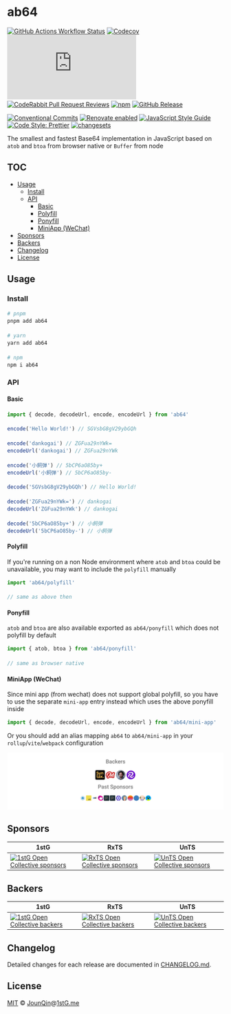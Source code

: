 # ab64

[![GitHub Actions Workflow Status](https://img.shields.io/github/actions/workflow/status/un-ts/ab64/ci.yml?branch=main)](https://github.com/un-ts/ab64/actions/workflows/ci.yml?query=branch%3Amain)
[![Codecov](https://img.shields.io/codecov/c/github/un-ts/ab64.svg)](https://codecov.io/gh/un-ts/ab64)
[![type-coverage](https://img.shields.io/badge/dynamic/json.svg?label=type-coverage&prefix=%E2%89%A5&suffix=%&query=$.typeCoverage.atLeast&uri=https%3A%2F%2Fraw.githubusercontent.com%2Fun-ts%2Fab64%2Fmain%2Fpackage.json)](https://github.com/plantain-00/type-coverage)
[![CodeRabbit Pull Request Reviews](https://img.shields.io/coderabbit/prs/github/un-ts/ab64)](https://coderabbit.ai)
[![npm](https://img.shields.io/npm/v/ab64.svg)](https://www.npmjs.com/package/ab64)
[![GitHub Release](https://img.shields.io/github/release/un-ts/ab64)](https://github.com/un-ts/ab64/releases)

[![Conventional Commits](https://img.shields.io/badge/conventional%20commits-1.0.0-yellow.svg)](https://conventionalcommits.org)
[![Renovate enabled](https://img.shields.io/badge/renovate-enabled-brightgreen.svg)](https://renovatebot.com)
[![JavaScript Style Guide](https://img.shields.io/badge/code_style-standard-brightgreen.svg)](https://standardjs.com)
[![Code Style: Prettier](https://img.shields.io/badge/code_style-prettier-ff69b4.svg)](https://github.com/prettier/prettier)
[![changesets](https://img.shields.io/badge/maintained%20with-changesets-176de3.svg)](https://github.com/changesets/changesets)

The smallest and fastest Base64 implementation in JavaScript based on `atob` and `btoa` from browser native or `Buffer` from node

## TOC <!-- omit in toc -->

- [Usage](#usage)
  - [Install](#install)
  - [API](#api)
    - [Basic](#basic)
    - [Polyfill](#polyfill)
    - [Ponyfill](#ponyfill)
    - [MiniApp (WeChat)](#miniapp-wechat)
- [Sponsors](#sponsors)
- [Backers](#backers)
- [Changelog](#changelog)
- [License](#license)

## Usage

### Install

```sh
# pnpm
pnpm add ab64

# yarn
yarn add ab64

# npm
npm i ab64
```

### API

#### Basic

```js
import { decode, decodeUrl, encode, encodeUrl } from 'ab64'

encode('Hello World!') // SGVsbG8gV29ybGQh

encode('dankogai') // ZGFua29nYWk=
encodeUrl('dankogai') // ZGFua29nYWk

encode('小飼弾') // 5bCP6aO85by+
encodeUrl('小飼弾') // 5bCP6aO85by-

decode('SGVsbG8gV29ybGQh') // Hello World!

decode('ZGFua29nYWk=') // dankogai
decodeUrl('ZGFua29nYWk') // dankogai

decode('5bCP6aO85by+') // 小飼弾
decodeUrl('5bCP6aO85by-') // 小飼弾
```

#### Polyfill

If you're running on a non Node environment where `atob` and `btoa` could be unavailable, you may want to include the `polyfill` manually

```js
import 'ab64/polyfill'

// same as above then
```

#### Ponyfill

`atob` and `btoa` are also available exported as `ab64/ponyfill` which does not polyfill by default

```js
import { atob, btoa } from 'ab64/ponyfill'

// same as browser native
```

#### MiniApp (WeChat)

Since mini app (from wechat) does not support global polyfill, so you have to use the separate `mini-app` entry instead which uses the above ponyfill inside

```js
import { decode, decodeUrl, encode, encodeUrl } from 'ab64/mini-app'
```

Or you should add an alias mapping `ab64` to `ab64/mini-app` in your `rollup`/`vite`/`webpack` configuration

[![Sponsors](https://raw.githubusercontent.com/1stG/static/master/sponsors.svg)](https://github.com/sponsors/JounQin)

## Sponsors

| 1stG                                                                                                                   | RxTS                                                                                                                   | UnTS                                                                                                                   |
| ---------------------------------------------------------------------------------------------------------------------- | ---------------------------------------------------------------------------------------------------------------------- | ---------------------------------------------------------------------------------------------------------------------- |
| [![1stG Open Collective sponsors](https://opencollective.com/1stG/organizations.svg)](https://opencollective.com/1stG) | [![RxTS Open Collective sponsors](https://opencollective.com/rxts/organizations.svg)](https://opencollective.com/rxts) | [![UnTS Open Collective sponsors](https://opencollective.com/unts/organizations.svg)](https://opencollective.com/unts) |

## Backers

| 1stG                                                                                                                | RxTS                                                                                                                | UnTS                                                                                                                |
| ------------------------------------------------------------------------------------------------------------------- | ------------------------------------------------------------------------------------------------------------------- | ------------------------------------------------------------------------------------------------------------------- |
| [![1stG Open Collective backers](https://opencollective.com/1stG/individuals.svg)](https://opencollective.com/1stG) | [![RxTS Open Collective backers](https://opencollective.com/rxts/individuals.svg)](https://opencollective.com/rxts) | [![UnTS Open Collective backers](https://opencollective.com/unts/individuals.svg)](https://opencollective.com/unts) |

## Changelog

Detailed changes for each release are documented in [CHANGELOG.md](./CHANGELOG.md).

## License

[MIT][] © [JounQin][]@[1stG.me][]

[1stg.me]: https://www.1stg.me
[jounqin]: https://GitHub.com/JounQin
[mit]: http://opensource.org/licenses/MIT
